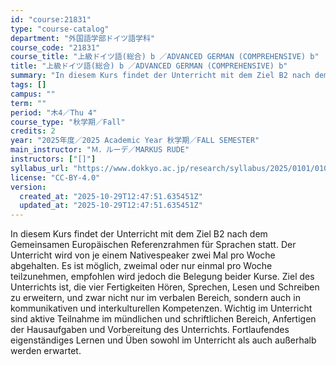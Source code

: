 ```yaml
---
id: "course:21831"
type: "course-catalog"
department: "外国語学部ドイツ語学科"
course_code: "21831"
course_title: "上級ドイツ語(総合) b ／ADVANCED GERMAN (COMPREHENSIVE) b"
title: "上級ドイツ語(総合) b ／ADVANCED GERMAN (COMPREHENSIVE) b"
summary: "In diesem Kurs findet der Unterricht mit dem Ziel B2 nach dem Gemeinsamen Europäischen Referenzrahmen für Sprachen statt…"
tags: []
campus: ""
term: ""
period: "木4／Thu 4"
course_type: "秋学期／Fall"
credits: 2
year: "2025年度／2025 Academic Year 秋学期／FALL SEMESTER"
main_instructor: "Ｍ．ルーデ／MARKUS RUDE"
instructors: ["[]"]
syllabus_url: "https://www.dokkyo.ac.jp/research/syllabus/2025/0101/0101_21831_ja_JP.html"
license: "CC-BY-4.0"
version:
  created_at: "2025-10-29T12:47:51.635451Z"
  updated_at: "2025-10-29T12:47:51.635451Z"
---
```

In diesem Kurs findet der Unterricht mit dem Ziel B2 nach dem Gemeinsamen Europäischen Referenzrahmen für Sprachen statt. Der Unterricht wird von je einem Nativespeaker zwei Mal pro Woche abgehalten. Es ist möglich, zweimal oder nur einmal pro Woche teilzunehmen, empfohlen wird jedoch die Belegung beider Kurse. Ziel des Unterrichts ist, die vier Fertigkeiten Hören, Sprechen, Lesen und Schreiben zu erweitern, und zwar nicht nur im verbalen Bereich, sondern auch in kommunikativen und interkulturellen Kompetenzen. Wichtig im Unterricht sind aktive Teilnahme im mündlichen und schriftlichen Bereich, Anfertigen der Hausaufgaben und Vorbereitung des Unterrichts. Fortlaufendes eigenständiges Lernen und Üben sowohl im Unterricht als auch außerhalb werden erwartet.
